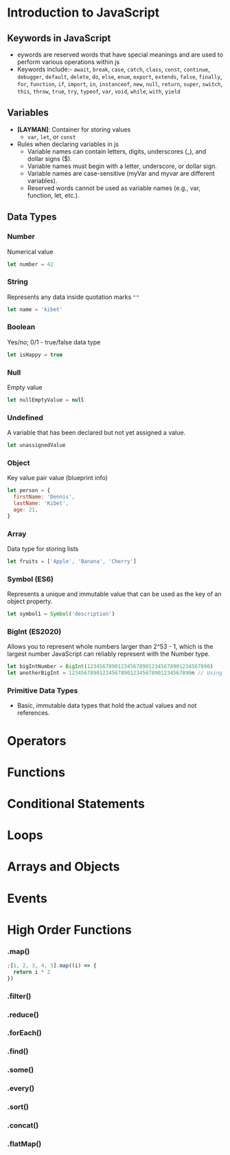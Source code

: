 # Introduction to JavaScript

## Keywords in JavaScript

- eywords are reserved words that have special meanings and are used to perform various operations within js
- Keywords include:- `await`, `break`, `case`, `catch`, `class`, `const`, `continue`, `debugger`, `default`, `delete`, `do`, `else`, `enum`, `export`, `extends`, `false`, `finally`, `for`, `function`, `if`, `import`, `in`, `instanceof`, `new`, `null`, `return`, `super`, `switch`, `this`, `throw`, `true`, `try`, `typeof`, `var`, `void`, `while`, `with`, `yield`

## Variables

- **[LAYMAN]**: Container for storing values
  - `var`, `let`, or `const`
- Rules when declaring variables in js
  - Variable names can contain letters, digits, underscores (\_), and dollar signs ($).
  - Variable names must begin with a letter, underscore, or dollar sign.
  - Variable names are case-sensitive (myVar and myvar are different variables).
  - Reserved words cannot be used as variable names (e.g., var, function, let, etc.).

## Data Types

### Number

Numerical value

```javascript
let number = 42
```

### String

Represents any data inside quotation marks `""`

```javascript
let name = 'kibet'
```

### Boolean

Yes/no; 0/1 - true/false data type

```javascript
let isHappy = true
```

### Null

Empty value

```javascript
let nullEmptyValue = null
```

### Undefined

A variable that has been declared but not yet assigned a value.

```javascript
let unassignedValue
```

### Object

Key value pair value (blueprint info)

```javascript
let person = {
  firstName: 'Dennis',
  lastName: 'Kibet',
  age: 21,
}
```

### Array

Data type for storing lists

```javascript
let fruits = ['Apple', 'Banana', 'Cherry']
```

### Symbol (ES6)

Represents a unique and immutable value that can be used as the key of an object property.

```javascript
let symbol1 = Symbol('description')
```

### BigInt (ES2020)

Allows you to represent whole numbers larger than 2^53 - 1, which is the largest number JavaScript can reliably represent with the Number type.

```javascript
let bigIntNumber = BigInt(1234567890123456789012345678901234567890)
let anotherBigInt = 1234567890123456789012345678901234567890n // Using the 'n' notation
```

### Primitive Data Types

- Basic, immutable data types that hold the actual values and not references.

# Operators

# Functions

# Conditional Statements

# Loops

# Arrays and Objects

# Events

# High Order Functions

### .map()

```javascript
;[1, 2, 3, 4, 5].map((i) => {
  return i * 2
})
```

### .filter()

### .reduce()

### .forEach()

### .find()

### .some()

### .every()

### .sort()

### .concat()

### .flatMap()

